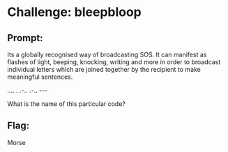 <h1> Challenge: bleepbloop</h1>

<h2>Prompt:</h2> 
Its a globally recognised way of broadcasting SOS. It can manifest as flashes of light, beeping, knocking, writing and more in order to broadcast individual letters which are joined together by the recipient to make meaningful sentences.

.... . .-.. .-.. ---

What is the name of this particular code?

<h2>Flag:</h2> 
Morse
